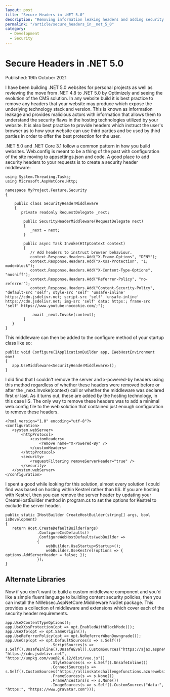 ```yaml
---
layout: post
title: "Secure Headers in .NET 5.0"
description: "Removing information leaking headers and adding security headers in a .NET 5.0 web application using IIS."
permalink: "/article/secure_headers_in__net_5_0"
category:
  - Development
  - Security
---
```


# Secure Headers in .NET 5.0

Published: 19th October 2021

I have been building .NET 5.0 websites for personal projects as well as reviewing the move from .NET 4.8 to .NET 5.0 by Optimizely and seeing the evolution of the CMS solution.  In any website build it is best practice to remove any headers that your website may produce which expose the underlying technology stack and version.  This is known as information leakage and provides malicious actors with information that allows them to understand the security flaws in the hosting technologies utilized by your website.  It is also best practice to provide headers which instruct the user's browser as to how your website can use third parties and be used by third parties in order to offer the best protection for the user.

.NET 5.0 and .NET Core 3.1 follow a common pattern in how you build websites.  Web.config is meant to be a thing of the past with configuration of the site moving to appsettings.json and code.  A good place to add security headers to your requests is to create a security header middleware:

```
using System.Threading.Tasks;
using Microsoft.AspNetCore.Http;

namespace MyProject.Feature.Security
{

    public class SecurityHeaderMiddleware
    {
       private readonly RequestDelegate _next;

        public SecurityHeaderMiddleware(RequestDelegate next)
        {
           _next = next;
        }

        public async Task Invoke(HttpContext context)
        {
           // Add headers to instruct browser behaviour.
           context.Response.Headers.Add("X-Frame-Options", "DENY");
           context.Response.Headers.Add("X-Xss-Protection", "1; mode=block");
           context.Response.Headers.Add("X-Content-Type-Options", "nosniff");
           context.Response.Headers.Add("Referrer-Policy", "no-referrer");
           context.Response.Headers.Add("Content-Security-Policy", "default-src 'self'; style-src 'self' 'unsafe-inline' https://cdn.jsdelivr.net; script-src 'self' 'unsafe-inline' https://cdn.jsdelivr.net; img-src 'self' data: https:; frame-src 'self' https://www.youtube-nocookie.com/;");

            await _next.Invoke(context);
        }
   }
}
```

This middleware can then be added to the configure method of your startup class like so:

```
public void Configure(IApplicationBuilder app, IWebHostEnvironment env)
{
   app.UseMiddleware<SecurityHeaderMiddleware>();
}
```

I did find that I couldn't remove the server and x-powered-by headers using this method regardless of whether these headers were removed before or after the _next.Invoke(context) call or whether the middleware was declared first or last.  As it turns out, these are added by the hosting technology, in this case IIS.  The only way to remove these headers was to add a minimal web.config file to the web solution that contained just enough configuration to remove these headers.

```
<?xml version="1.0" encoding="utf-8"?>
<configuration>
   <system.webServer>
       <httpProtocol>
           <customHeaders>
               <remove name="X-Powered-By" />
           </customHeaders>
       </httpProtocol>
       <security>
           <requestFiltering removeServerHeader="true" />
       </security>
   </system.webServer>
</configuration>
```

I spent a good while looking for this solution, almost every solution I could find was based on hosting within Kestrel rather than IIS.  If you are hosting with Kestrel, then you can remove the server header by updating your CreateHostBuilder method in program.cs to set the options for Kestrel to exclude the server header.

```
public static IHostBuilder CreateHostBuilder(string[] args, bool isDevelopment)
{
   return Host.CreateDefaultBuilder(args)
              .ConfigureCmsDefaults()
              .ConfigureWebHostDefaults(webBuilder =>
              {
                  webBuilder.UseStartup<Startup>();
                  webBuilder.UseKestrel(options => { options.AddServerHeader = false; });
              });
}
```

## Alternate Libraries

Now if you don't want to build a custom middleware component and you'd like a simple fluent language to building content security policies, then you can install the NWebsec.AspNetCore.Middleware NuGet package.  This provides a collection of middleware and extensions which cover each of the security header requirements.

```
app.UseXContentTypeOptions();
app.UseXXssProtection(opt => opt.EnabledWithBlockMode());
app.UseXfo(opt => opt.SameOrigin());
app.UseReferrerPolicy(opt => opt.NoReferrerWhenDowngrade());
app.UseCsp(opt => opt.DefaultSources(s => s.Self())
                    .ScriptSources(s => s.Self().UnsafeInline().UnsafeEval().CustomSources("https://ajax.aspnetcdn.com", "https://cdn.jsdelivr.net", "https://unpkg.com/vue@2.6.12/dist/vue.js"))
                    .StyleSources(s => s.Self().UnsafeInline())
                    .ConnectSources(s => s.Self().CustomSources("https://allinskatechallengefunctions.azurewebsites.net"))
                    .FrameSources(s => s.None())
                    .FrameAncestors(s => s.None())
                    .ImageSources(s => s.Self().CustomSources("data:", "https:", "https://www.gravatar.com")));
```